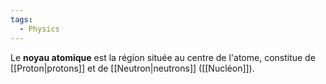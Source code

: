 ```yaml
---
tags:
  - Physics
---
```

Le **noyau atomique**  est la région située au centre de l'atome, constitue de [[Proton|protons]] et de [[Neutron|neutrons]] ([[Nucléon]]).